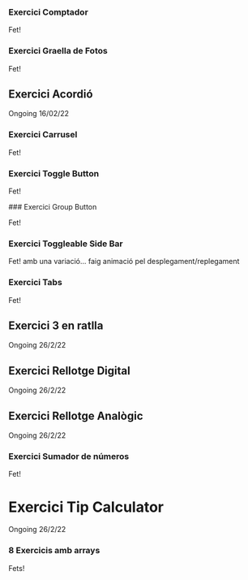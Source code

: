 ### Exercici Comptador

Fet!

### Exercici Graella de Fotos

Fet!

## Exercici Acordió

Ongoing 16/02/22

### Exercici Carrusel

Fet!

### Exercici Toggle Button

Fet!

### Exercici Group Button

Fet!

### Exercici Toggleable Side Bar

Fet! amb una variació... faig animació pel desplegament/replegament

### Exercici Tabs

Fet!

## Exercici 3 en ratlla

Ongoing 26/2/22

## Exercici Rellotge Digital

Ongoing 26/2/22

## Exercici Rellotge Analògic

Ongoing 26/2/22

### Exercici Sumador de números

Fet!

# Exercici Tip Calculator

Ongoing 26/2/22

### 8 Exercicis amb arrays

Fets!
